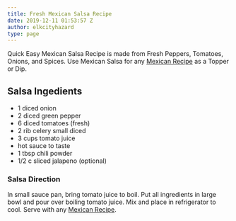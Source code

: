 ```yaml
---
title: Fresh Mexican Salsa Recipe
date: 2019-12-11 01:53:57 Z
author: elkcityhazard
type: page
---
```


Quick Easy Mexican Salsa Recipe is made from Fresh Peppers, Tomatoes, Onions, and Spices. Use Mexican Salsa for any [Mexican Recipe][1] as a Topper or Dip.

## Salsa Ingedients

  * 1 diced onion
  * 2 diced green pepper
  * 6 diced tomatoes (fresh)
  * 2 rib celery small diced
  * 3 cups tomato juice
  * hot sauce to taste
  * 1 tbsp chili powder
  * 1/2 c sliced jalapeno (optional)

### Salsa Direction

In small sauce pan, bring tomato juice to boil. Put all ingredients in large bowl and pour over boiling tomato juice. Mix and place in refrigerator to cool. Serve with any [Mexican Recipe][1].

 [1]: /wordpress/easy-mexican-recipes/